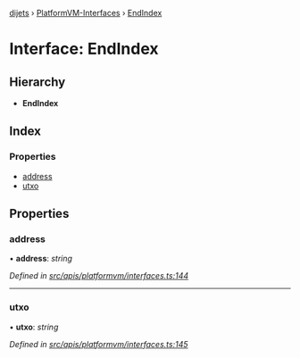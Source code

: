 [dijets](../README.md) › [PlatformVM-Interfaces](../modules/platformvm_interfaces.md) › [EndIndex](platformvm_interfaces.endindex.md)

# Interface: EndIndex

## Hierarchy

* **EndIndex**

## Index

### Properties

* [address](platformvm_interfaces.endindex.md#address)
* [utxo](platformvm_interfaces.endindex.md#utxo)

## Properties

###  address

• **address**: *string*

*Defined in [src/apis/platformvm/interfaces.ts:144](https://github.com/Dijets-Inc/dijetsjs/blob/ca67b81/src/apis/platformvm/interfaces.ts#L144)*

___

###  utxo

• **utxo**: *string*

*Defined in [src/apis/platformvm/interfaces.ts:145](https://github.com/Dijets-Inc/dijetsjs/blob/ca67b81/src/apis/platformvm/interfaces.ts#L145)*
